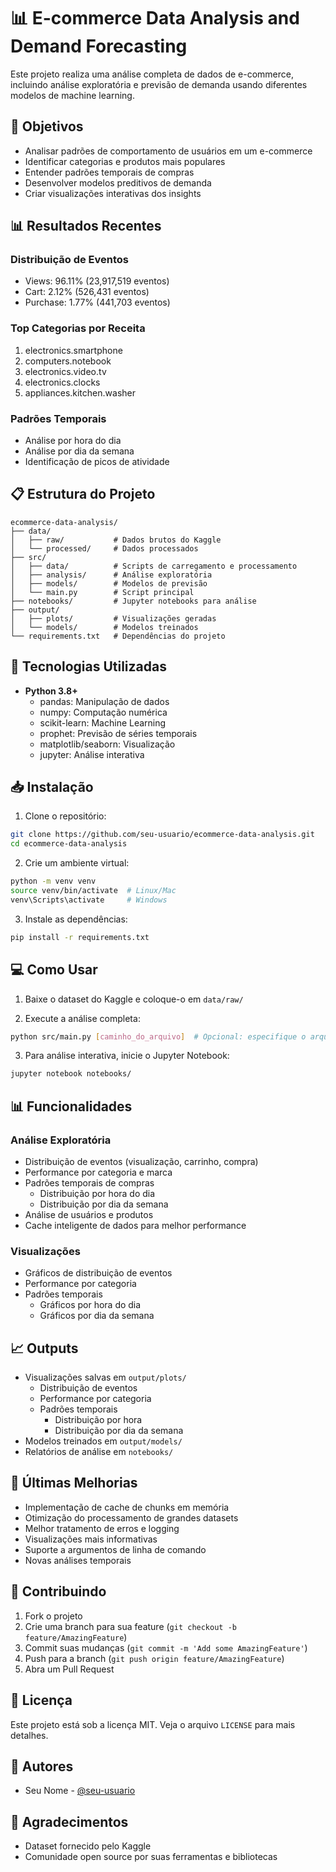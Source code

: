 # 📊 E-commerce Data Analysis and Demand Forecasting

Este projeto realiza uma análise completa de dados de e-commerce, incluindo análise exploratória e previsão de demanda usando diferentes modelos de machine learning.

## 🎯 Objetivos

- Analisar padrões de comportamento de usuários em um e-commerce
- Identificar categorias e produtos mais populares
- Entender padrões temporais de compras
- Desenvolver modelos preditivos de demanda
- Criar visualizações interativas dos insights

## 📊 Resultados Recentes

### Distribuição de Eventos
- Views: 96.11% (23,917,519 eventos)
- Cart: 2.12% (526,431 eventos)
- Purchase: 1.77% (441,703 eventos)

### Top Categorias por Receita
1. electronics.smartphone
2. computers.notebook
3. electronics.video.tv
4. electronics.clocks
5. appliances.kitchen.washer

### Padrões Temporais
- Análise por hora do dia
- Análise por dia da semana
- Identificação de picos de atividade

## 📋 Estrutura do Projeto

```
ecommerce-data-analysis/
├── data/
│   ├── raw/           # Dados brutos do Kaggle
│   └── processed/     # Dados processados
├── src/
│   ├── data/          # Scripts de carregamento e processamento
│   ├── analysis/      # Análise exploratória
│   ├── models/        # Modelos de previsão
│   └── main.py        # Script principal
├── notebooks/         # Jupyter notebooks para análise
├── output/
│   ├── plots/         # Visualizações geradas
│   └── models/        # Modelos treinados
└── requirements.txt   # Dependências do projeto
```

## 🚀 Tecnologias Utilizadas

- **Python 3.8+**
  - pandas: Manipulação de dados
  - numpy: Computação numérica
  - scikit-learn: Machine Learning
  - prophet: Previsão de séries temporais
  - matplotlib/seaborn: Visualização
  - jupyter: Análise interativa

## 📥 Instalação

1. Clone o repositório:
```bash
git clone https://github.com/seu-usuario/ecommerce-data-analysis.git
cd ecommerce-data-analysis
```

2. Crie um ambiente virtual:
```bash
python -m venv venv
source venv/bin/activate  # Linux/Mac
venv\Scripts\activate     # Windows
```

3. Instale as dependências:
```bash
pip install -r requirements.txt
```

## 💻 Como Usar

1. Baixe o dataset do Kaggle e coloque-o em `data/raw/`

2. Execute a análise completa:
```bash
python src/main.py [caminho_do_arquivo]  # Opcional: especifique o arquivo CSV
```

3. Para análise interativa, inicie o Jupyter Notebook:
```bash
jupyter notebook notebooks/
```

## 📊 Funcionalidades

### Análise Exploratória
- Distribuição de eventos (visualização, carrinho, compra)
- Performance por categoria e marca
- Padrões temporais de compras
  - Distribuição por hora do dia
  - Distribuição por dia da semana
- Análise de usuários e produtos
- Cache inteligente de dados para melhor performance

### Visualizações
- Gráficos de distribuição de eventos
- Performance por categoria
- Padrões temporais
  - Gráficos por hora do dia
  - Gráficos por dia da semana

## 📈 Outputs

- Visualizações salvas em `output/plots/`
  - Distribuição de eventos
  - Performance por categoria
  - Padrões temporais
    - Distribuição por hora
    - Distribuição por dia da semana
- Modelos treinados em `output/models/`
- Relatórios de análise em `notebooks/`

## 🔄 Últimas Melhorias

- Implementação de cache de chunks em memória
- Otimização do processamento de grandes datasets
- Melhor tratamento de erros e logging
- Visualizações mais informativas
- Suporte a argumentos de linha de comando
- Novas análises temporais

## 🤝 Contribuindo

1. Fork o projeto
2. Crie uma branch para sua feature (`git checkout -b feature/AmazingFeature`)
3. Commit suas mudanças (`git commit -m 'Add some AmazingFeature'`)
4. Push para a branch (`git push origin feature/AmazingFeature`)
5. Abra um Pull Request

## 📝 Licença

Este projeto está sob a licença MIT. Veja o arquivo `LICENSE` para mais detalhes.

## 👥 Autores

- Seu Nome - [@seu-usuario](https://github.com/seu-usuario)

## 🙏 Agradecimentos

- Dataset fornecido pelo Kaggle
- Comunidade open source por suas ferramentas e bibliotecas
